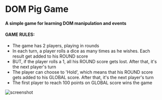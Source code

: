 # DOM Pig Game  
#### A simple game for learning DOM manipulation and events

#### GAME RULES:

  * The game has 2 players, playing in rounds
  * In each turn, a player rolls a dice as many times as he wishes. Each result get added to his ROUND score
  * BUT, if the player rolls a 1, all his ROUND score gets lost. After that, it's the next player's turn
  * The player can choose to 'Hold', which means that his ROUND score gets added to his GLOBAL score. After that, it's the next player's turn
  * The first player to reach 100 points on GLOBAL score wins the game

![screenshot](https://user-images.githubusercontent.com/52567746/81311882-9c48e480-908e-11ea-81b7-c0f505b1c84d.jpg)
